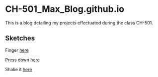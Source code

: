 # CH-501_Max_Blog.github.io
This is a blog detailing my projects effectuated during the class CH-501.

## Sketches


Finger [here](https://maxw3llgm.github.io/CH-501_Max_Blog.github.io/sketches/Finger.html)

Press down [here](https://maxw3llgm.github.io/CH-501_Max_Blog.github.io/sketches/HandTool.html)

Shake it [here](https://maxw3llgm.github.io/CH-501_Max_Blog.github.io/sketches/Shaker.html)
